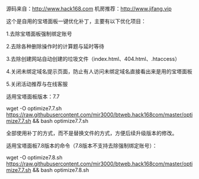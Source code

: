 源码来自：http://www.hack168.com
机房推荐：http://www.jifang.vip


这个是自用的宝塔面板一键优化补丁，主要有以下优化项目：

1.去除宝塔面板强制绑定账号

2.去除各种删除操作时的计算题与延时等待

3.去除创建网站自动创建的垃圾文件（index.html、404.html、.htaccess）

4.关闭未绑定域名提示页面，防止有人访问未绑定域名直接看出来是用的宝塔面板

5.关闭活动推荐与在线客服

适用宝塔面板版本：7.7

wget -O optimize7.7.sh https://raw.githubusercontent.com/mir3000/btweb.hack168com/master/optimize7.7.sh && bash optimize7.7.sh


全部使用补丁的方式，而不是替换文件的方式，方便后续升级版本的修改。

适用宝塔面板7.8版本的命令（7.8版本不支持去除强制绑定账号）：

wget -O optimize7.8.sh https://raw.githubusercontent.com/mir3000/btweb.hack168com/master/optimize7.7.sh && bash optimize7.8.sh

